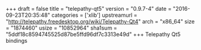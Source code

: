 +++
draft = false
title = "telepathy-qt5"
version = "0.9.7-4"
date = "2016-09-23T20:35:48"
categories = ['xlib']
upstreamurl = "http://telepathy.freedesktop.org/wiki/Telepathy-Qt4"
arch = "x86_64"
size = "1874460"
usize = "10852964"
sha1sum = "5ddf18c8594745525d87be5ffd96df7c3313e49d"
+++
Telepathy Qt5 bindings